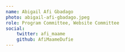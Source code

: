 ```yaml
---
name: Abigail Afi Gbadago
photo: abigail-afi-gbadago.jpeg
role: Program Committee, Website Committee
social:
    twitter: afi_maame
    github: AfiMaameDufie
---
```

